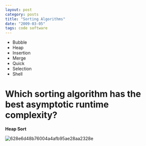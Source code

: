 ```yaml
---
layout: post
category: posts
title: "Sorting Algorithms"
date: "2009-03-05"
tags: code software
---
```


- Bubble
- Heap
- Insertion
- Merge
- Quick
- Selection
- Shell

# Which sorting algorithm has the best asymptotic runtime complexity?

**Heap Sort**

![628e6d48b76004a4afb95ae28aa2328e](https://user-images.githubusercontent.com/662868/120915766-3509c380-c6d8-11eb-8c96-a4c99e4fd423.png)